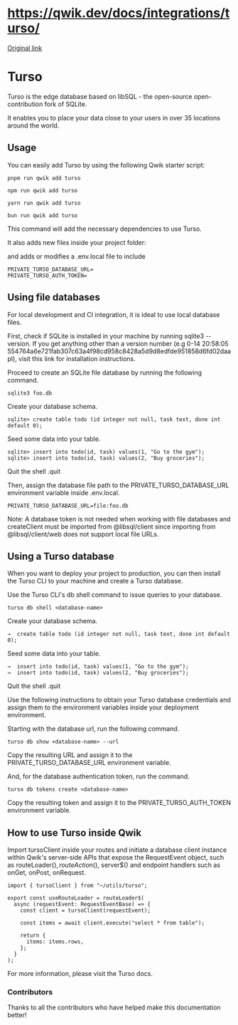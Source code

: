 # https://qwik.dev/docs/integrations/turso/

[Original link](https://qwik.dev/docs/integrations/turso/)

# Turso

Turso is the edge database based on libSQL - the open-source
open-contribution fork of SQLite.

It enables you to place your data close to your users in over 35 locations
around the world.

## Usage

You can easily add Turso by using the following Qwik starter script:

```
pnpm run qwik add turso
```

```
npm run qwik add turso
```

```
yarn run qwik add turso
```

```
bun run qwik add turso
```

This command will add the necessary dependencies to use Turso.

It also adds new files inside your project folder:

and adds or modifies a .env.local file to include

```
PRIVATE_TURSO_DATABASE_URL=
PRIVATE_TURSO_AUTH_TOKEN=
```

## Using file databases

For local development and CI integration, it is ideal to use local database files.

First, check if SQLite is installed in your machine by running sqlite3 --version. If you get anything other than a version number (e.g 0-14 20:58:05 554764a6e721fab307c63a4f98cd958c8428a5d9d8edfde951858d6fd02daapl), visit this
link for installation instructions.

Proceed to create an SQLite file database by running the following command.

```
sqlite3 foo.db
```

Create your database schema.

```
sqlite> create table todo (id integer not null, task text, done int default 0);
```

Seed some data into your table.

```
sqlite> insert into todo(id, task) values(1, "Go to the gym");
sqlite> insert into todo(id, task) values(2, "Buy groceries");
```

Quit the shell .quit

Then, assign the database file path to the PRIVATE_TURSO_DATABASE_URL environment variable
inside .env.local.

```
PRIVATE_TURSO_DATABASE_URL=file:foo.db
```

Note: A database token is not needed when working with file databases and createClient must be imported from @libsql/client since importing from @libsql/client/web does not support local file URLs.

## Using a Turso database

When you want to deploy your project to production, you can then install the
Turso CLI to your machine and create a Turso database.

Use the Turso CLI's db shell command to issue queries to your database.

```
turso db shell <database-name>
```

Create your database schema.

```
→  create table todo (id integer not null, task text, done int default 0);
```

Seed some data into your table.

```
→  insert into todo(id, task) values(1, "Go to the gym");
→  insert into todo(id, task) values(2, "Buy groceries");
```

Quit the shell .quit

Use the following instructions to obtain your Turso database credentials and
assign them to the environment variables inside your deployment environment.

Starting with the database url, run the following command.

```
turso db show <database-name> --url
```

Copy the resulting URL and assign it to the PRIVATE_TURSO_DATABASE_URL environment variable.

And, for the database authentication token, run the command.

```
turso db tokens create <database-name>
```

Copy the resulting token and assign it to the PRIVATE_TURSO_AUTH_TOKEN environment
variable.

## How to use Turso inside Qwik

Import tursoClient inside your routes and initiate a database client instance
within Qwik's server-side APIs that expose the RequestEvent object, such as
routeLoader$(), routeAction$(), server$() and endpoint handlers such as
onGet, onPost, onRequest.

```
import { tursoClient } from "~/utils/turso";
 
export const useRouteLoader = routeLoader$(
  async (requestEvent: RequestEventBase) => {
    const client = tursoClient(requestEvent);
 
    const items = await client.execute("select * from table");
 
    return {
      items: items.rows,
    };
  }
);
```

For more information, please visit the Turso docs.

### Contributors

Thanks to all the contributors who have helped make this documentation better!
